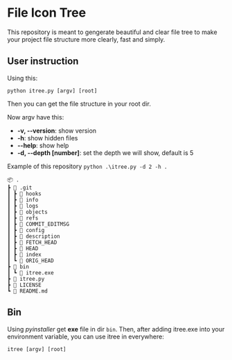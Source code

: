 # File Icon Tree

This repository is meant to gengerate beautiful and clear file tree to make your project file structure more clearly, fast and simply.

## User instruction

Using this:
```
python itree.py [argv] [root]
```

Then you can get the file structure in your root dir.

Now argv have this:
* **-v, --version**: show version
* **-h**: show hidden files
* **--help**: show help
* **-d, --depth [number]**:  set the depth we will show, default is 5

Example of this repository `python .\itree.py -d 2 -h .`
```
📦 .
┣ 📂 .git
┃ ┣ 📂 hooks
┃ ┣ 📂 info
┃ ┣ 📂 logs
┃ ┣ 📂 objects
┃ ┣ 📂 refs
┃ ┣ 📄 COMMIT_EDITMSG
┃ ┣ 📄 config
┃ ┣ 📄 description
┃ ┣ 📄 FETCH_HEAD
┃ ┣ 📄 HEAD
┃ ┣ 📄 index
┃ ┗ 📄 ORIG_HEAD
┣ 📂 bin
┃ ┗ 📄 itree.exe
┣ 📄 itree.py
┣ 📄 LICENSE
┗ 📄 README.md
```

## Bin

Using *pyinstaller* get **exe** file in dir `bin`. 
Then, after adding itree.exe into your environment variable, you can use itree in everywhere:
```
itree [argv] [root]
```
